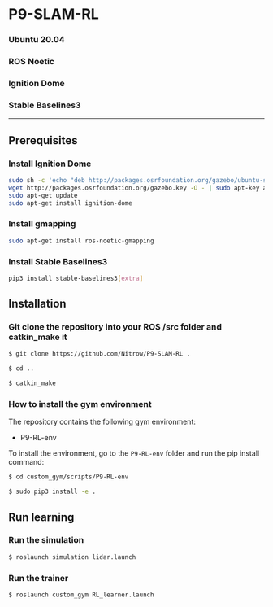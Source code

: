 # P9-SLAM-RL #
### Ubuntu 20.04 ###
### ROS Noetic ###
### Ignition Dome ###
### Stable Baselines3 ###
---------------
## Prerequisites ##
### Install Ignition Dome ###
```bash
sudo sh -c 'echo "deb http://packages.osrfoundation.org/gazebo/ubuntu-stable `lsb_release -cs` main" > /etc/apt/sources.list.d/gazebo-stable.list'
wget http://packages.osrfoundation.org/gazebo.key -O - | sudo apt-key add -
sudo apt-get update
sudo apt-get install ignition-dome
```

### Install gmapping ##
```bash
sudo apt-get install ros-noetic-gmapping
```

### Install Stable Baselines3 ###
```bash
pip3 install stable-baselines3[extra]
```

## Installation ##


### Git clone the repository into your ROS /src folder and catkin_make it ###

```bash
$ git clone https://github.com/Nitrow/P9-SLAM-RL .

$ cd ..

$ catkin_make
```

### How to install the gym environment ###
The repository contains the following gym environment:

* P9-RL-env

To install the environment, go to the `P9-RL-env` folder and run the pip install command:

```bash
$ cd custom_gym/scripts/P9-RL-env

$ sudo pip3 install -e .
```

## Run learning ##

### Run the simulation ###

```bash
$ roslaunch simulation lidar.launch
```
### Run the trainer ###

```bash
$ roslaunch custom_gym RL_learner.launch 

```


